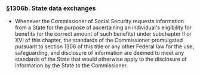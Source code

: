 ### §1306b. State data exchanges
* Whenever the Commissioner of Social Security requests information from a State for the purpose of ascertaining an individual's eligibility for benefits (or the correct amount of such benefits) under subchapter II or XVI of this chapter, the standards of the Commissioner promulgated pursuant to section 1306 of this title or any other Federal law for the use, safeguarding, and disclosure of information are deemed to meet any standards of the State that would otherwise apply to the disclosure of information by the State to the Commissioner.